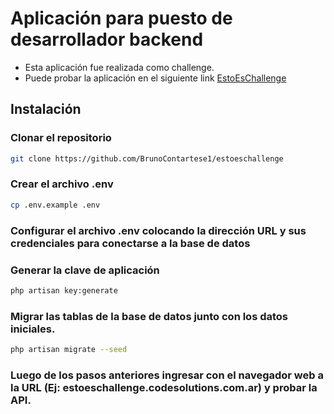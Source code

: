 # Aplicación para puesto de desarrollador backend
- Esta aplicación fue realizada como challenge.
- Puede probar la aplicación en el siguiente link [EstoEsChallenge](http://estoeschallenge.codesolutions.com.ar)

## Instalación
### Clonar el repositorio
```bash
git clone https://github.com/BrunoContartese1/estoeschallenge
```
### Crear el archivo .env
```bash
cp .env.example .env
```
### Configurar el archivo .env colocando la dirección URL y sus credenciales para conectarse a la base de datos
### Generar la clave de aplicación
```bash
php artisan key:generate
```
### Migrar las tablas de la base de datos junto con los datos iniciales.
```bash
php artisan migrate --seed
```

### Luego de los pasos anteriores ingresar con el navegador web a la URL (Ej: estoeschallenge.codesolutions.com.ar) y probar la API.
